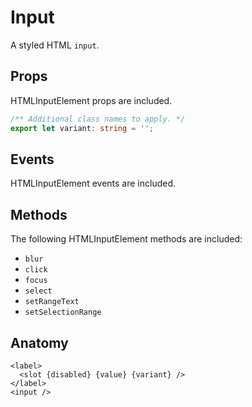<script>
    import Playground from './InputPlayground.svelte';
</script>

# Input

A styled HTML `input`.

## Props

HTMLInputElement props are included.

```ts
/** Additional class names to apply. */
export let variant: string = '';
```

## Events

HTMLInputElement events are included.

## Methods

The following HTMLInputElement methods are included:

- `blur`
- `click`
- `focus`
- `select`
- `setRangeText`
- `setSelectionRange`

## Anatomy

```svelte
<label>
  <slot {disabled} {value} {variant} />
</label>
<input />
```

<Playground />
